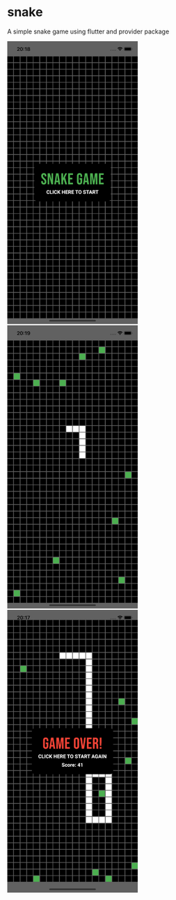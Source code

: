 # snake

A simple snake game using flutter and provider package

<p float="left">
  <img src="https://github.com/rmlm/snake/blob/master/screenshots/start.png?raw=true" width="300" />
  &nbsp;
  &nbsp;
  <img src="https://github.com/rmlm/snake/blob/master/screenshots/play.png?raw=true" width="300" /> 
   &nbsp;
  &nbsp;
  <img src="https://github.com/rmlm/snake/blob/master/screenshots/gameover.png?raw=true" width="300" />
</p>
